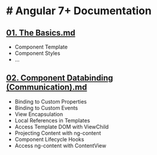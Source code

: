 # # Angular 7+ Documentation

## [01. The Basics.md](https://github.com/gorj00/Angular-Docs/blob/master/01.%20The%20Basics.md)
- Component Template
- Component Styles
- ...

## [02. Component Databinding (Communication).md](https://github.com/gorj00/Angular-Docs/blob/master/02.%20Component%20Databinding%20(Communication).md)
- Binding to Custom Properties
- Binding to Custom Events
- View Encapsulation
- Local References in Templates
- Access Template DOM with ViewChild
- Projecting Content with ng-content
- Component Lifecycle Hooks
- Access ng-content with ContentView
